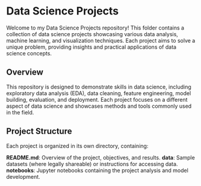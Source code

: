 # Data Science Projects

Welcome to my Data Science Projects repository! This folder contains a collection of data science projects showcasing various data analysis, machine learning, and visualization techniques. 
Each project aims to solve a unique problem, providing insights and practical applications of data science concepts.

## Overview

This repository is designed to demonstrate skills in data science, including exploratory data analysis (EDA), data cleaning, feature engineering, model building, evaluation, and deployment. 
Each project focuses on a different aspect of data science and showcases methods and tools commonly used in the field.

## Project Structure
Each project is organized in its own directory, containing:

**README.md**:  Overview of the project, objectives, and results.
**data**: Sample datasets (where legally shareable) or instructions for accessing data.
**notebooks**: Jupyter notebooks containing the project analysis and model development.
